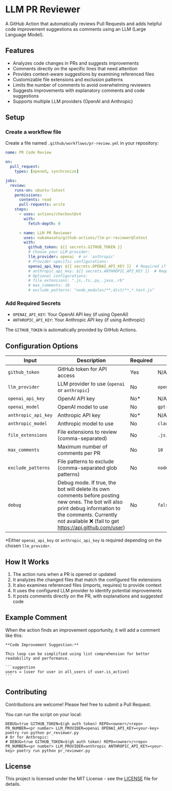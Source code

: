 # LLM PR Reviewer

A GitHub Action that automatically reviews Pull Requests and adds helpful code improvement suggestions as comments using an LLM (Large Language Model).

## Features

- Analyzes code changes in PRs and suggests improvements
- Comments directly on the specific lines that need attention
- Provides context-aware suggestions by examining referenced files
- Customizable file extensions and exclusion patterns
- Limits the number of comments to avoid overwhelming reviewers
- Suggests improvements with explanatory comments and code suggestions
- Supports multiple LLM providers (OpenAI and Anthropic)

## Setup

### Create a workflow file

Create a file named `.github/workflows/pr-review.yml` in your repository:

```yaml
name: PR Code Review

on:
  pull_request:
    types: [opened, synchronize]

jobs:
  review:
    runs-on: ubuntu-latest
    permissions:
      contents: read
      pull-requests: write
    steps:
      - uses: actions/checkout@v4
        with:
          fetch-depth: 0

      - name: LLM PR Reviewer
        uses: nakamasato/github-actions/llm-pr-reviewer@latest
        with:
          github_token: ${{ secrets.GITHUB_TOKEN }}
          # Choose your LLM provider:
          llm_provider: openai  # or 'anthropic'
          # Provider-specific configurations:
          openai_api_key: ${{ secrets.OPENAI_API_KEY }}  # Required if using OpenAI
          # anthropic_api_key: ${{ secrets.ANTHROPIC_API_KEY }}  # Required if using Anthropic
          # Optional configurations:
          # file_extensions: ".js,.ts,.py,.java,.rb"
          # max_comments: 10
          # exclude_patterns: "node_modules/**,dist/**,*.test.js"
```

### Add Required Secrets

- `OPENAI_API_KEY`: Your OpenAI API key (if using OpenAI)
- `ANTHROPIC_API_KEY`: Your Anthropic API key (if using Anthropic)

The `GITHUB_TOKEN` is automatically provided by GitHub Actions.

## Configuration Options

| Input | Description | Required | Default |
|-------|-------------|----------|---------|
| `github_token` | GitHub token for API access | Yes | N/A |
| `llm_provider` | LLM provider to use (`openai` or `anthropic`) | No | `openai` |
| `openai_api_key` | OpenAI API key | No* | N/A |
| `openai_model` | OpenAI model to use | No | `gpt-4-turbo-preview` |
| `anthropic_api_key` | Anthropic API key | No* | N/A |
| `anthropic_model` | Anthropic model to use | No | `claude-3-opus-20240229` |
| `file_extensions` | File extensions to review (comma-separated) | No | `.js,.ts,.jsx,.tsx,.py,.java,.go,.rb,.php,.cs` |
| `max_comments` | Maximum number of comments per PR | No | `10` |
| `exclude_patterns` | File patterns to exclude (comma-separated glob patterns) | No | `node_modules/**,dist/**,build/**,**/*.min.js` |
| `debug` | Debug mode. If true, the bot will delete its own comments before posting new ones. The bot will also print debug information to the comments. Currently not available ❌️ (fail to get https://api.github.com/user) | No | `false` |

*Either `openai_api_key` or `anthropic_api_key` is required depending on the chosen `llm_provider`.

## How It Works

1. The action runs when a PR is opened or updated
2. It analyzes the changed files that match the configured file extensions
3. It also examines referenced files (imports, requires) to provide context
4. It uses the configured LLM provider to identify potential improvements
5. It posts comments directly on the PR, with explanations and suggested code

## Example Comment

When the action finds an improvement opportunity, it will add a comment like this:

````
**Code Improvement Suggestion:**

This loop can be simplified using list comprehension for better readability and performance.

```suggestion
users = [user for user in all_users if user.is_active]
```
````

## Contributing

Contributions are welcome! Please feel free to submit a Pull Request.

You can run the script on your local:

```
DEBUG=true GITHUB_TOKEN=$(gh auth token) REPO=<owner>/<repo> PR_NUMBER=<pr number> LLM_PROVIDER=openai OPENAI_API_KEY=<your-key> poetry run python pr_reviewer.py
# Or for Anthropic:
# DEBUG=true GITHUB_TOKEN=$(gh auth token) REPO=<owner>/<repo> PR_NUMBER=<pr number> LLM_PROVIDER=anthropic ANTHROPIC_API_KEY=<your-key> poetry run python pr_reviewer.py
```

## License

This project is licensed under the MIT License - see the [LICENSE](LICENSE) file for details.
